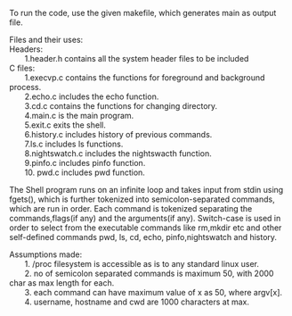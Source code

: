 To run the code, use the given makefile, which generates main as output file.

Files and their uses:<br>
    Headers:<br>
&nbsp;&nbsp;&nbsp;&nbsp;&nbsp;&nbsp;        1.header.h contains all the system header files to be included<br>
    C files:<br>
   &nbsp;&nbsp;&nbsp;&nbsp;&nbsp;&nbsp;     1.execvp.c contains the functions for foreground and background process. <br>
   &nbsp;&nbsp;&nbsp;&nbsp;&nbsp;&nbsp;     2.echo.c includes the echo function.<br>
   &nbsp;&nbsp;&nbsp;&nbsp;&nbsp;&nbsp;     3.cd.c contains the functions for changing directory.<br>
     &nbsp;&nbsp;&nbsp;&nbsp;&nbsp;&nbsp;   4.main.c is the main program.<br>
    &nbsp;&nbsp;&nbsp;&nbsp;&nbsp;&nbsp;    5.exit.c exits the shell.<br>
    &nbsp;&nbsp;&nbsp;&nbsp;&nbsp;&nbsp;    6.history.c includes history of previous commands.<br>
    &nbsp;&nbsp;&nbsp;&nbsp;&nbsp;&nbsp;    7.ls.c includes ls functions.<br>
    &nbsp;&nbsp;&nbsp;&nbsp;&nbsp;&nbsp;    8.nightswatch.c includes the nightswacth function.<br>
    &nbsp;&nbsp;&nbsp;&nbsp;&nbsp;&nbsp;    9.pinfo.c includes pinfo function.<br>
     &nbsp;&nbsp;&nbsp;&nbsp;&nbsp;&nbsp;   10. pwd.c includes pwd function.<br>

The Shell program runs on an infinite loop and takes input from stdin using fgets(), which is further tokenized into semicolon-separated commands, which are run in order. Each command is tokenized separating the commands,flags(if any) and the arguments(if any). Switch-case is used in order to select from the executable commands like rm,mkdir etc and other self-defined commands pwd, ls, cd, echo, pinfo,nightswatch and history.

Assumptions made:<br>
  &nbsp;&nbsp;&nbsp;&nbsp;&nbsp;&nbsp;  1. /proc filesystem is accessible as is to any standard linux user.<br>
  &nbsp;&nbsp;&nbsp;&nbsp;&nbsp;&nbsp;  2. no of semicolon separated commands is maximum 50, with 2000 char as max length for each.<br>
  &nbsp;&nbsp;&nbsp;&nbsp;&nbsp;&nbsp;  3. each command can have maximum value of x as 50, where argv[x].<br>
  &nbsp;&nbsp;&nbsp;&nbsp;&nbsp;&nbsp;  4. username, hostname and cwd are 1000 characters at max.<br>

